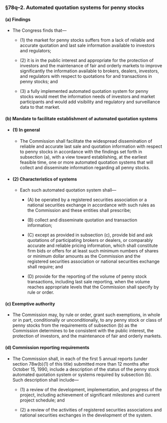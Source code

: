 ### §78q–2. Automated quotation systems for penny stocks
#### (a) Findings
* The Congress finds that—

  * (1) the market for penny stocks suffers from a lack of reliable and accurate quotation and last sale information available to investors and regulators;

  * (2) it is in the public interest and appropriate for the protection of investors and the maintenance of fair and orderly markets to improve significantly the information available to brokers, dealers, investors, and regulators with respect to quotations for and transactions in penny stocks; and

  * (3) a fully implemented automated quotation system for penny stocks would meet the information needs of investors and market participants and would add visibility and regulatory and surveillance data to that market.

#### (b) Mandate to facilitate establishment of automated quotation systems
* #### (1) In general
  * The Commission shall facilitate the widespread dissemination of reliable and accurate last sale and quotation information with respect to penny stocks in accordance with the findings set forth in subsection (a), with a view toward establishing, at the earliest feasible time, one or more automated quotation systems that will collect and disseminate information regarding all penny stocks.

* #### (2) Characteristics of systems
  * Each such automated quotation system shall—

    * (A) be operated by a registered securities association or a national securities exchange in accordance with such rules as the Commission and these entities shall prescribe;

    * (B) collect and disseminate quotation and transaction information;

    * (C) except as provided in subsection (c), provide bid and ask quotations of participating brokers or dealers, or comparably accurate and reliable pricing information, which shall constitute firm bids or offers for at least such minimum numbers of shares or minimum dollar amounts as the Commission and the registered securities association or national securities exchange shall require; and

    * (D) provide for the reporting of the volume of penny stock transactions, including last sale reporting, when the volume reaches appropriate levels that the Commission shall specify by rule or order.

#### (c) Exemptive authority
* The Commission may, by rule or order, grant such exemptions, in whole or in part, conditionally or unconditionally, to any penny stock or class of penny stocks from the requirements of subsection (b) as the Commission determines to be consistent with the public interest, the protection of investors, and the maintenance of fair and orderly markets.

#### (d) Commission reporting requirements
* The Commission shall, in each of the first 5 annual reports (under section 78w(b)(1) of this title) submitted more than 12 months after October 15, 1990, include a description of the status of the penny stock automated quotation system or systems required by subsection (b). Such description shall include—

  * (1) a review of the development, implementation, and progress of the project, including achievement of significant milestones and current project schedule; and

  * (2) a review of the activities of registered securities associations and national securities exchanges in the development of the system.